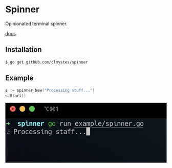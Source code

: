 # Spinner

Opinionated terminal spinner.

[docs](https://pkg.go.dev/github.com/clmystes/spinner).

## Installation

```bash
$ go get github.com/clmystes/spinner
```

## Example

```go
s := spinner.New("Processing stuff...")
s.Start()
```

![](./example/example.jpg)